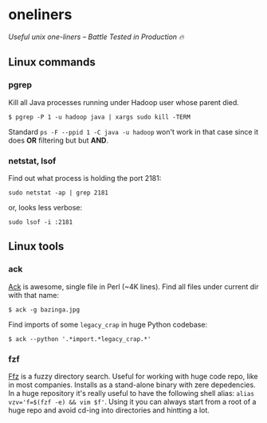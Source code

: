 # oneliners
*Useful unix one-liners – Battle Tested in Production :fire:*
## Linux commands
### pgrep
Kill all Java processes running under Hadoop user whose parent died.
```
$ pgrep -P 1 -u hadoop java | xargs sudo kill -TERM
```
Standard `ps -F --ppid 1 -C java -u hadoop` won't work in that case since it does **OR** filtering but but **AND**.

### netstat, lsof
Find out what process is holding the port 2181:
```
sudo netstat -ap | grep 2181
```
or, looks less verbose:
```
sudo lsof -i :2181
```

## Linux tools
### ack
[Ack](http://beyondgrep.com/) is awesome, single file in Perl (~4K lines).
Find all files under current dir with that name:
```
$ ack -g bazinga.jpg
```

Find imports of some `legacy_crap` in huge Python codebase:
```
$ ack --python '.*import.*legacy_crap.*'
```

### fzf
[Ffz](https://github.com/junegunn/fzf-bin/releases) is a fuzzy directory search. Useful for working with huge code repo,
like in most companies. Installs as a stand-alone binary with zere depedencies.
In a huge repository it's really useful to have the following shell alias: `alias vzv='f=$(fzf -e) && vim $f'`. Using it you can always start from a root of a huge repo and avoid cd-ing into directories and hintting <TAB> a lot.

